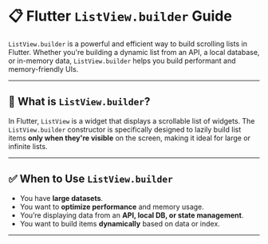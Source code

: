 # 📋 Flutter `ListView.builder` Guide

`ListView.builder` is a powerful and efficient way to build scrolling lists in Flutter. Whether you're building a dynamic list from an API, a local database, or in-memory data, `ListView.builder` helps you build performant and memory-friendly UIs.

---

## 🧠 What is `ListView.builder`?

In Flutter, `ListView` is a widget that displays a scrollable list of widgets. The `ListView.builder` constructor is specifically designed to lazily build list items **only when they're visible** on the screen, making it ideal for large or infinite lists.

---

## ✅ When to Use `ListView.builder`

- You have **large datasets**.
- You want to **optimize performance** and memory usage.
- You’re displaying data from an **API, local DB, or state management**.
- You want to build items **dynamically** based on data or index.

---
